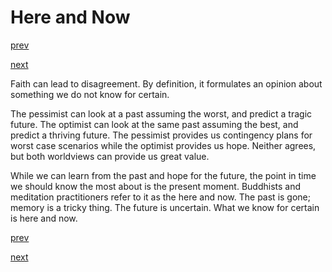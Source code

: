 # Here and Now

[prev](./002_bayesian_faith.md)

[next](./004_games_and_play.md)

Faith can lead to disagreement. By definition, it formulates an opinion about something we do not know for certain.

The pessimist can look at a past assuming the worst, and predict a tragic future. The optimist can look at the same past assuming the best, and predict a thriving future. The pessimist provides us contingency plans for worst case scenarios while the optimist provides us hope. Neither agrees, but both worldviews can provide us great value.

While we can learn from the past and hope for the future, the point in time we should know the most about is the present moment. Buddhists and meditation practitioners refer to it as the here and now. The past is gone; memory is a tricky thing. The future is uncertain. What we know for certain is here and now.

[prev](./002_bayesian_faith.md)

[next](./004_games_and_play.md)
